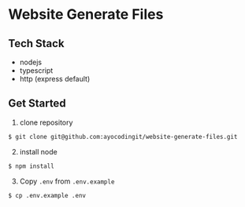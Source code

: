 # Website Generate Files


## Tech Stack

-   nodejs
-   typescript
-   http (express default)

## Get Started

1. clone repository

```bash
$ git clone git@github.com:ayocodingit/website-generate-files.git
```

2. install node

```bash
$ npm install
```

3. Copy `.env` from `.env.example`

```bash
$ cp .env.example .env
```
